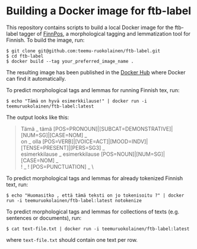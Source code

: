 # Building a Docker image for ftb-label

This repository contains scripts to build a local Docker image for the ftb-label tagger of [FinnPos](https://github.com/mpsilfve/FinnPos), a morphological tagging and lemmatization tool for Finnish. To build the image, run:

```
$ git clone git@github.com:teemu-ruokolainen/ftb-label.git
$ cd ftb-label
$ docker build --tag your_preferred_image_name .
```

The resulting image has been published in the [Docker Hub](https://hub.docker.com/) where Docker can find it automatically.

To predict morphological tags and lemmas for running Finnish tex, run:
```
$ echo "Tämä on hyvä esimerkkilause!" | docker run -i teemuruokolainen/ftb-label:latest
```

The output looks like this:

>Tämä	_	tämä	[POS=PRONOUN]|[SUBCAT=DEMONSTRATIVE]|[NUM=SG]|[CASE=NOM]	_ \
>on	_	olla	[POS=VERB]|[VOICE=ACT]|[MOOD=INDV]|[TENSE=PRESENT]|[PERS=SG3]	_ \
>esimerkkilause	_	esimerkkilause	[POS=NOUN]|[NUM=SG]|[CASE=NOM]	_ \
>!	_	!	[POS=PUNCTUATION]	_ \

To predict morphological tags and lemmas for already tokenized Finnish text, run:
```
$ echo "Huomasitko , että tämä teksti on jo tokenisoitu ?" | docker run -i teemuruokolainen/ftb-label:latest notokenize
```

To predict morphological tags and lemmas for collections of texts (e.g. sentences or documents), run:
```
$ cat text-file.txt | docker run -i teemuruokolainen/ftb-label:latest
```
where `text-file.txt` should contain one text per row.
